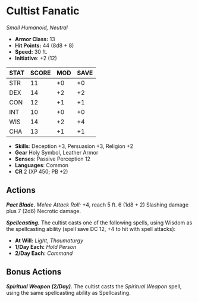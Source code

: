 # Cultist Fanatic

*Small Humanoid, Neutral*

- **Armor Class:** 13
- **Hit Points:** 44 (8d8 + 8)
- **Speed:** 30 ft.
- **Initiative**: +2 (12)

|STAT|SCORE|MOD|SAVE|
| --- | --- | --- | ---- |
| STR | 11 | +0 | +0 |
| DEX | 14 | +2 | +2 |
| CON | 12 | +1 | +1 |
| INT | 10 | +0 | +0 |
| WIS | 14 | +2 | +4 |
| CHA | 13 | +1 | +1 |

- **Skills**: Deception +3, Persuasion +3, Religion +2
- **Gear** Holy Symbol, Leather Armor
- **Senses**: Passive Perception 12
- **Languages**: Common
- **CR** 2 (XP 450; PB +2)

## Actions

***Pact Blade.*** *Melee Attack Roll:* +4, reach 5 ft. 6 (1d8 + 2) Slashing damage plus 7 (2d6) Necrotic damage.

***Spellcasting.*** The cultist casts one of the following spells, using Wisdom as the spellcasting ability (spell save DC 12, +4 to hit with spell attacks):

- **At Will:** *Light*, *Thaumaturgy*
- **1/Day Each:** *Hold Person*
- **2/Day Each:** *Command*

## Bonus Actions

***Spiritual Weapon (2/Day).*** The cultist casts the *Spiritual Weapon* spell, using the same spellcasting ability as Spellcasting.
